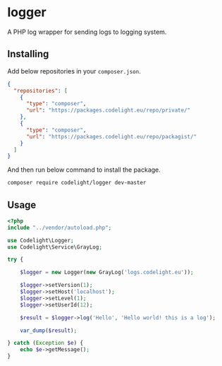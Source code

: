 # logger
A PHP log wrapper for sending logs to logging system.

## Installing

Add below repositories in your `composer.json`.

```json
{
  "repositories": [
    {
      "type": "composer",
      "url": "https://packages.codelight.eu/repo/private/"
    },
    {
      "type": "composer",
      "url": "https://packages.codelight.eu/repo/packagist/"
    }
  ]
}
```

And then run below command to install the package.

```bash
composer require codelight/logger dev-master
```

## Usage

```php
<?php
include "../vendor/autoload.php";

use Codelight\Logger;
use Codelight\Service\GrayLog;

try {

    $logger = new Logger(new GrayLog('logs.codelight.eu'));

    $logger->setVersion(1);
    $logger->setHost('localhost');
    $logger->setLevel(1);
    $logger->setUserId(12);

    $result = $logger->log('Hello', 'Hello world! this is a log');

    var_dump($result);

} catch (Exception $e) {
    echo $e->getMessage();
}
```
